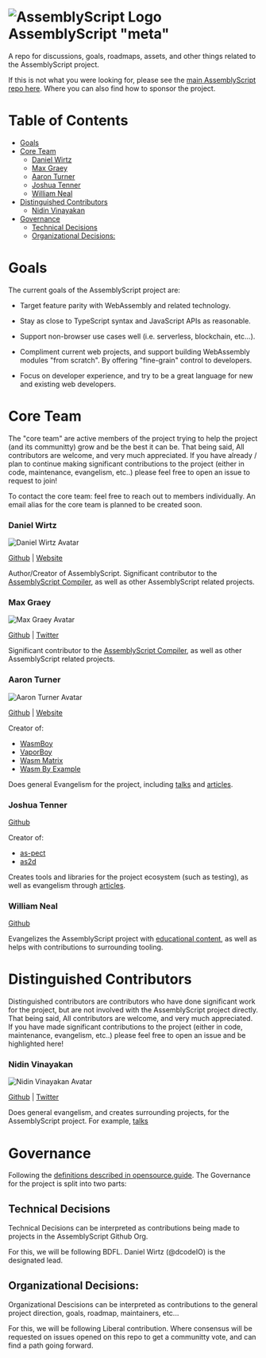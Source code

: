 ![AssemblyScript Logo](https://avatars1.githubusercontent.com/u/28916798?s=64) AssemblyScript "meta"
=================

A repo for discussions, goals, roadmaps, assets, and other things related to the AssemblyScript project.

If this is not what you were looking for, please see the [main AssemblyScript repo here](https://github.com/AssemblyScript/assemblyscript). Where you can also find how to sponsor the project.

# Table of Contents

* [Goals](#goals)
* [Core Team](#core-team)
  * [Daniel Wirtz](#daniel-wirtz)
  * [Max Graey](#max-graey)
  * [Aaron Turner](#aaron-turner)
  * [Joshua Tenner](#joshua-tenner)
  * [William Neal](#william-neal)
* [Distinguished Contributors](#distinguished-contributors)
  * [Nidin Vinayakan](#nidin-vinayakan)
* [Governance](#governance)
  * [Technical Decisions](#technical-decisions)
  * [Organizational Decisions:](#organizational-decisions)

# Goals

The current goals of the AssemblyScript project are:

* Target feature parity with WebAssembly and related technology.

* Stay as close to TypeScript syntax and JavaScript APIs as reasonable.

* Support non-browser use cases well (i.e. serverless, blockchain, etc...).

* Compliment current web projects, and support building WebAssembly modules "from scratch". By offering "fine-grain" control to developers.

* Focus on developer experience, and try to be a great language for new and existing web developers. 

# Core Team

The "core team" are active members of the project trying to help the project (and its communitty) grow and be the best it can be. That being said, All contributors are welcome, and very much appreciated. If you have already / plan to continue making significant contributions to the project (either in code, maintenance, evangelism, etc..) please feel free to open an issue to request to join!

To contact the core team: feel free to reach out to members individually. An email alias for the core team is planned to be created soon.

### Daniel Wirtz

![Daniel Wirtz Avatar](https://avatars0.githubusercontent.com/u/1136893?s=150&v=4)

[Github](https://github.com/dcodeIO) | [Website](https://dcode.io/)

Author/Creator of AssemblyScript. Significant contributor to the [AssemblyScript Compiler](https://github.com/AssemblyScript/assemblyscript), as well as other AssemblyScript related projects.

### Max Graey

![Max Graey Avatar](https://avatars0.githubusercontent.com/u/1301959?s=150&v=4)

[Github](https://github.com/MaxGraey) | [Twitter](https://twitter.com/MaxGraey)

Significant contributor to the [AssemblyScript Compiler](https://github.com/AssemblyScript/assemblyscript), as well as other AssemblyScript related projects.

### Aaron Turner

![Aaron Turner Avatar](https://avatars0.githubusercontent.com/u/1448289?s=150&v=4)

[Github](https://github.com/torch2424) | [Website](https://aaronthedev.com/)

Creator of: 

* [WasmBoy](https://github.com/torch2424/wasmboy)
* [VaporBoy](https://github.com/torch2424/vaporBoy)
* [Wasm Matrix](https://github.com/torch2424/wasm-matrix)
* [Wasm By Example](https://github.com/torch2424/wasm-by-example) 

Does general Evangelism for the project, including [talks](https://youtu.be/ZlL1nduatZQ) and [articles](https://medium.com/@torch2424/webassembly-is-fast-a-real-world-benchmark-of-webassembly-vs-es6-d85a23f8e193).

### Joshua Tenner

[Github](https://github.com/jtenner)

Creator of:

* [as-pect](https://github.com/jtenner/as-pect)
* [as2d](https://github.com/as2d/as2d)

Creates tools and libraries for the project ecosystem (such as testing), as well as evangelism through [articles](https://dev.to/jtenner/an-assemblyscript-primer-for-typescript-developers-lf1).

### William Neal

[Github](https://github.com/willemneal)

Evangelizes the AssemblyScript project with [educational content](http://www.cs.umd.edu/class/spring2019/cmsc388I/assemblyscript.html), as well as helps with contributions to surrounding tooling.

# Distinguished Contributors

Distinguished contributors are contributors who have done significant work for the project, but are not involved with the AssemblyScript project directly. That being said, All contributors are welcome, and very much appreciated. If you have made significant contributions to the project (either in code, maintenance, evangelism, etc..) please feel free to open an issue and be highlighted here!

### Nidin Vinayakan

![Nidin Vinayakan Avatar](https://avatars0.githubusercontent.com/u/1301959?s=150&v=4)

[Github](https://github.com/nidin) | [Twitter](https://twitter.com/01alchemist)

Does general evangelism, and creates surrounding projects, for the AssemblyScript project. For example, [talks](https://youtu.be/jCRjHMB1oDY)

# Governance

Following the [definitions described in opensource.guide](https://opensource.guide/leadership-and-governance/#what-are-some-of-the-common-governance-structures-for-open-source-projects). The Governance for the project is split into two parts:

## Technical Decisions

Technical Decisions can be interpreted as contributions being made to projects in the AssemblyScript Github Org.

For this, we will be following BDFL. Daniel Wirtz (@dcodeIO) is the designated lead.

## Organizational Decisions:

Organizational Descisions can be interpreted as contributions to the general project direction, goals, roadmap, maintainers, etc...

For this, we will be following Liberal contribution. Where consensus will be requested on issues opened on this repo to get a communitty vote, and can find a path going forward.
